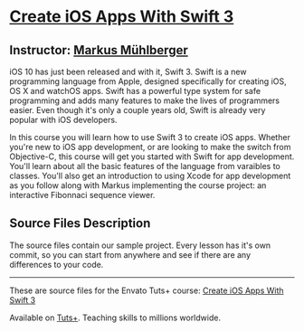 # [Create iOS Apps With Swift 3][published url]
## Instructor: [Markus Mühlberger][instructor url]


iOS 10 has just been released and with it, Swift 3. Swift is a new programming language from Apple, designed specifically for creating iOS, OS X and watchOS apps. Swift has a powerful type system for safe programming and adds many features to make the lives of programmers easier. Even though it's only a couple years old, Swift is already very popular with iOS developers.

In this course you will learn how to use Swift 3 to create iOS apps. Whether you're new to iOS app development, or are looking to make the switch from Objective-C, this course will get you started with Swift for app development. You'll learn about all the basic features of the language from varaibles to classes. You'll also get an introduction to using Xcode for app development as you follow along with Markus implementing the course project: an interactive Fibonnaci sequence viewer.

## Source Files Description

The source files contain our sample project. Every lesson has it's own commit, so you can start from anywhere and see if there are any differences to your code.

------

These are source files for the Envato Tuts+ course: [Create iOS Apps With Swift 3][published url]

Available on [Tuts+](https://tutsplus.com). Teaching skills to millions worldwide.

[published url]: https://code.tutsplus.com/courses/create-ios-apps-with-swift-3
[instructor url]: https://tutsplus.com/authors/markus-muehlberger
